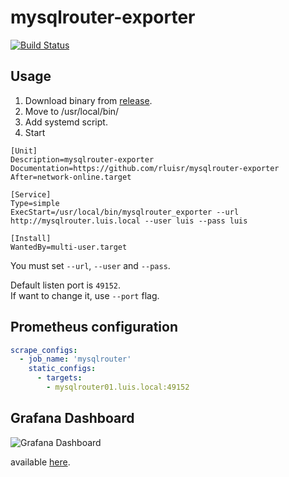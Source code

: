 mysqlrouter-exporter
=====================
[![Build Status](https://cloud.drone.io/api/badges/rluisr/mysqlrouter_exporter/status.svg)](https://cloud.drone.io/rluisr/mysqlrouter_exporter)

Usage
-----
1. Download binary from [release](https://github.com/rluisr/mysqlrouter_exporter/releases).
2. Move to /usr/local/bin/
3. Add systemd script.
4. Start
```
[Unit]
Description=mysqlrouter-exporter
Documentation=https://github.com/rluisr/mysqlrouter-exporter
After=network-online.target

[Service]
Type=simple
ExecStart=/usr/local/bin/mysqlrouter_exporter --url http://mysqlrouter.luis.local --user luis --pass luis

[Install]
WantedBy=multi-user.target
```

You must set `--url`, `--user` and `--pass`.

Default listen port is `49152`.  
If want to change it, use `--port` flag.

Prometheus configuration
-------------------------
```yaml
scrape_configs:
  - job_name: 'mysqlrouter'
    static_configs:
      - targets:
        - mysqlrouter01.luis.local:49152
```

Grafana Dashboard
------------------------
![Grafana Dashboard](https://grafana.com/api/dashboards/10741/images/6782/image "Grafana Dashboard")

available [here](https://grafana.com/grafana/dashboards/10741).